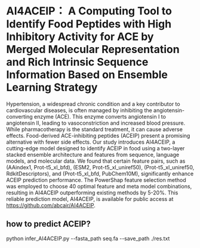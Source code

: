 # AI4ACEIP： A Computing Tool to Identify Food Peptides with High Inhibitory Activity for ACE by Merged Molecular Representation and Rich Intrinsic Sequence Information Based on Ensemble Learning Strategy 
Hypertension, a widespread chronic condition and a key contributor to cardiovascular diseases, is often managed by inhibiting the angiotensin-converting enzyme (ACE). This enzyme converts angiotensin I to angiotensin II, leading to vasoconstriction and increased blood pressure. While pharmacotherapy is the standard treatment, it can cause adverse effects. Food-derived ACE-inhibiting peptides (ACEIP) present a promising alternative with fewer side effects. Our study introduces AI4ACEIP, a cutting-edge model designed to identify ACEIP in food using a two-layer stacked ensemble architecture and features from sequence, language models, and molecular data. We found that certain feature pairs, such as (AAindex1, Prot-t5_xl_bfd), (ESM2, Prot-t5_xl_uniref50), (Prot-t5_xl_uniref50, RdkitDescriptors), and (Prot-t5_xl_bfd, PubChem10M), significantly enhance ACEIP prediction performance. The PowerShap feature selection method was employed to choose 40 optimal feature and meta model combinations, resulting in AI4ACEIP outperforming existing methods by 5-20%. This reliable prediction model, AI4ACEIP, is available for public access at https://github.com/abcair/AI4ACEIP.  
## how to predict ACEIP?
python infer_AI4ACEIP.py --fasta_path seq.fa --save_path ./res.txt 
